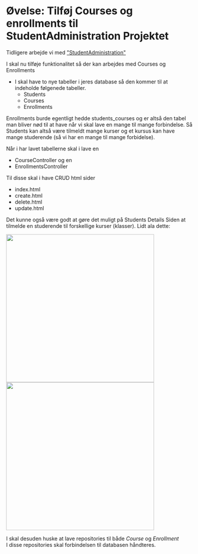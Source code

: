 # Øvelse: Tilføj Courses og enrollments til StudentAdministration Projektet

Tidligere arbejde vi med ["StudentAdministration"](https://github.com/dat17v1/StudentAdministration)

I skal nu tilføje funktionalitet så der kan arbejdes med Courses og Enrollments

* I skal have to nye tabeller i jeres database så den kommer til at indeholde følgenede tabeller. 
  * Students
  * Courses
  * Enrollments
  
Enrollments burde egentligt hedde students_courses og er altså den tabel man bliver nød til at have når vi skal lave en mange til mange forbindelse.
Så Students kan altså være tilmeldt mange kurser og et kursus kan have mange studerende (så vi har en mange til mange forbidelse).

Når i har lavet tabellerne skal i lave en 
* CourseController og en 
* EnrollmentsController

Til disse skal i have CRUD html sider
* index.html
* create.html
* delete.html
* update.html

Det kunne også være godt at gøre det muligt på Students Details Siden at tilmelde en studerende til forskellige kurser (klasser). Lidt ala dette: 

<img src="https://github.com/dat17v1/2_18_mange_til_mange_forbindelser/blob/master/img/Screen%20Shot%202017-10-23%20at%2023.13.53.png" width="400px" />
<img src="https://github.com/dat17v1/2_18_mange_til_mange_forbindelser/blob/master/img/Screen%20Shot%202017-10-23%20at%2023.13.53.png" width="400px" />


I skal desuden huske at lave repositories til både *Course* og *Enrollment*    
I disse repositories skal forbindelsen til databasen håndteres.


